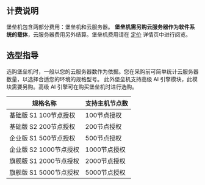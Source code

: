 ## 计费说明

堡垒机包含两部分费用：堡垒机和云服务器。
**堡垒机需另购云服务器作为软件系统的载体**，云服务器费用另外结算。堡垒机费用请在 [定价](https://cloud.tencent.com/product/bh/pricing) 详情页中进行阅览。



## 选型指导
选购堡垒机时，一般以您的云服务器数作为依据。您在采购前可简单统计云服务器数量，以选择合适您的环境的规格型号。
此外堡垒机支持高级 AI 引擎模块，此模块需要另购。高级 AI 引擎可在购买堡垒机时进行选购。

| 规格名称                  | 支持主机节点数 |
| ------------------------- | -------------- |
| 基础版 S1    100节点授权  | 100节点授权    |
| 基础版 S2    200节点授权  | 200节点授权    |
| 企业版 S1    500节点授权  | 500节点授权    |
| 企业版 S2    1000节点授权 | 1000节点授权   |
| 旗舰版 S1    2000节点授权 | 2000节点授权   |
| 旗舰版 S1    5000节点授权 | 5000节点授权   |
